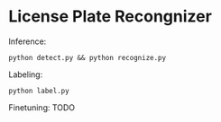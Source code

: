 # License Plate Recongnizer

Inference:

```
python detect.py && python recognize.py
```


Labeling:
```
python label.py
```

Finetuning:
TODO
